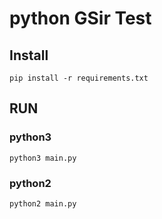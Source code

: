 # python GSir Test

## Install
```
pip install -r requirements.txt
```

## RUN
### python3
```
python3 main.py
```

### python2
```
python2 main.py
```